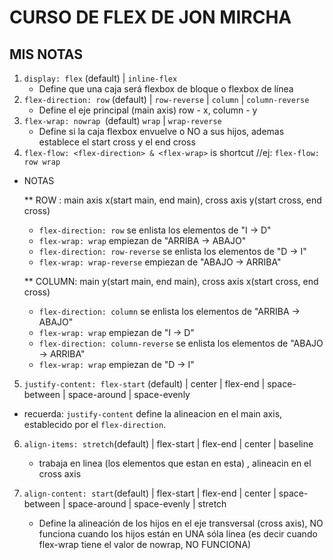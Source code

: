 # CURSO DE FLEX DE JON MIRCHA
## MIS NOTAS

1. `display: flex` (default) | `inline-flex`
    * Define que una caja será flexbox de bloque o flexbox de línea
2. `flex-direction: row` (default) | `row-reverse` |  `column` | `column-reverse`
    * Define el eje principal (main axis) row - x, column - y
3.  `flex-wrap: nowrap `(default) `wrap` | `wrap-reverse`
    * Define si la caja flexbox envuelve o NO a sus hijos, ademas establece el start cross y el end cross
4. `flex-flow: <flex-direction> & <flex-wrap>` is shortcut //ej: `flex-flow: row wrap`

* NOTAS

    ** ROW : main axis x(start main, end main), cross axis y(start cross, end cross)
    - `flex-direction: row` se enlista los  elementos de "I -> D"
    - `flex-wrap: wrap` empiezan de "ARRIBA -> ABAJO"
    - `flex-direction: row-reverse` se enlista los  elementos de "D -> I"
    - `flex-wrap: wrap-reverse` empiezan de "ABAJO -> ARRIBA"

    ** COLUMN: main y(start main, end main), cross axis x(start cross, end cross)
    - `flex-direction: column` se enlista los  elementos de "ARRIBA -> ABAJO"
    - `flex-wrap: wrap` empiezan de "I -> D"
    - `flex-direction: column-reverse` se enlista los  elementos de "ABAJO -> ARRIBA"
    - `flex-wrap: wrap` empiezan de "D -> I"

5. `justify-content: flex-start` (default) | center | flex-end | space-between | space-around | space-evenly
 * recuerda: `justify-content` define la alineacion en el main axis, establecido por el `flex-direction`.

 6. `align-items: stretch`(default) | flex-start | flex-end | center | baseline
    * trabaja en linea (los elementos que estan en esta) , alineacin en el cross axis

7. `align-content: start`(default) |  flex-start | flex-end | center | space-between | space-around | space-evenly | stretch
    *  Define la alineación de los hijos en el eje transversal (cross axis), NO funciona cuando los hijos están en UNA sóla línea (es decir cuando flex-wrap tiene el valor de nowrap, NO FUNCIONA)
